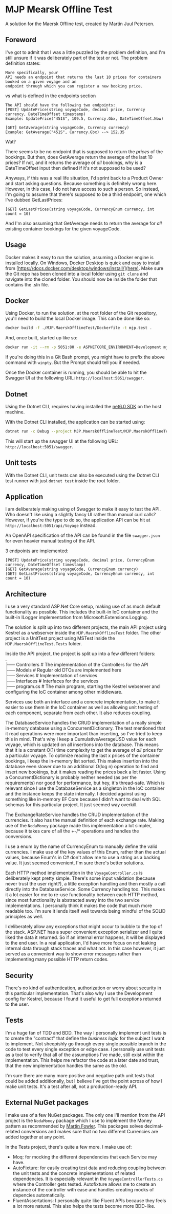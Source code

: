 MJP Mearsk Offline Test
=========
A solution for the Maersk Offline test, created by Martin Juul Petersen.


Foreword
----
I've got to admit that I was a little puzzled by the problem definition, and I'm still unsure if it was deliberately part of the test or not. 
The problem definition states:
```
More specifically, your
API needs an endpoint that returns the last 10 prices for containers booked on a given voyage and an
endpoint through which you can register a new booking price.
```
vs what is defined in the endpoints section
```
The API should have the following two endpoints:
[POST] UpdatePrice(string voyageCode, decimal price, Currency currency, DateTimeOffset timestamp)
Example: UpdatePrice("451S", 109.5, Currency.Gbx, DateTimeOffset.Now)

[GET] GetAverage(string voyageCode, Currency currency)
Example: GetAverage("451S", Currency.Gbx) --> 152.35
```

Wat?

There seems to be no endpoint that is supposed to return the _prices_ of the bookings. But then, does GetAverage return the average of the last 10 prices? If not, and it returns the average of _all_ bookings, why is a DateTimeOffset input then defined if it's not supposed to be used? 

Anyways, if this was a real life situation, I'd sprint back to a Product Owner and start asking questions. Because something is definitely wrong here. However, in this case, I do not have access to such a person.
So instead, I'm going to assume that there's supposed to be a third endpoint, one which I've dubbed GetLastPrices:
```
[GET] GetLastPrices(string voyageCode, CurrencyEnum currency, int count = 10)
```
And I'm also assuming that GetAverage needs to return the average for _all_ existing container bookings for the given voyageCode. 

Usage
----
Docker makes it easy to run the solution, assuming a Docker engine is installed locally. On Windows, Docker Desktop is quick and easy to install from [https://docs.docker.com/desktop/windows/install/](here).
Make sure the Git repo has been cloned into a local folder using `git clone` and navigate into the cloned folder. You should now be inside the folder that contains the .sln file.

Docker
------
Using Docker, to run the solution, at the root folder of the Git repository, you'll need to build the local Docker image. This can be done like so:
```bash
docker build -f ./MJP.MaerskOfflineTest/Dockerfile -t mjp.test .
```
And, once built, started up like so:
```bash
docker run -it --rm -p 5051:80 -e ASPNETCORE_ENVIRONMENT=Development mjp.test
```
If you're doing this in a Git Bash prompt, you might have to prefix the above command with `winpty`. But the Prompt should tell you if needed.

Once the Docker container is running, you should be able to hit the Swagger UI at the following URL: `http://localhost:5051/swagger`. 

Dotnet
------
Using the Dotnet CLI, requires having installed the [net6.0 SDK](https://dotnet.microsoft.com/en-us/download/dotnet/6.0) on the host machine.

With the Dotnet CLI installed, the application can be started using:
```bash
dotnet run -c Debug --project MJP.MaerskOfflineTest/MJP.MaerskOfflineTest.csproj
```

This will start up the swagger UI at the following URL: `http://localhost:5051/swagger`. 

Unit tests
--------
With the Dotnet CLI, unit tests can also be executed using the Dotnet CLI test runner with just `dotnet test` inside the root folder.


Application
----
I am deliberately making using of Swagger to make it easy to test the API. Who doesn't like using a slightly fancy UI rather than manual curl calls?
However, if you're the type to do so, the application API can be hit at `http://localhost:5051/api/Voyage` instead. 

An OpenAPI specification of the API can be found in the file `swagger.json` for even heavier manual testing of the API.

3 endpoints are implemented:
```
[POST] UpdatePrice(string voyageCode, decimal price, CurrencyEnum currency, DateTimeOffset timestamp)
[GET] GetAverage(string voyageCode, CurrencyEnum currency)
[GET] GetLastPrices(string voyageCode, CurrencyEnum currency, int count = 10)
```

Architecture
----
I use a very standard ASP.Net Core setup, making use of as much default functionality as possible. This includes the built-in IoC container and the built-in ILogger implementation from Microsoft.Extensions.Logging.

The solution is split up into two different projects, the main API project using Kestrel as a webserver inside the `MJP.MaerskOfflineTest` folder. The other project is a UnitTest project using MSTest inside the `MJP.MaerskOfflineTest.Tests` folder.

Inside the API project, the project is split up into a few different folders:  
    .  
    ├── Controllers             # The implementation of the Controllers for the API  
    ├── Models                  # Regular old DTOs are implemented here  
    ├── Services                # Implementation of services  
        ├── Interfaces          # Interfaces for the services  
    ├── program.cs              # The main program, starting the Kestrel webserver and configuring the IoC container among other middleware.  

Services use both an interface and a concrete implementation, to make it easier to use them in the IoC container as well as allowing unit testing of each component, separate from each other. It also reduces coupling.

The DatabaseService handles the CRUD implementation of a really simple in-memory database using a ConcurrentDictionary. The test mentioned that it read operations were more important than inserting, so I've tried to keep this in mind. That's why I keep a CumulativeAverageUSD value for each voyage, which is updated on all insertions into the database. This means that it is a constant O(1) time complexity to get the average of _all_ prices for a particular voyage.
To optimize reading the last x prices of the container bookings, I keep the in-memory list sorted. This makes insertion into the database even slower due to an additional O(log n) operation to find and insert new bookings, but it makes reading the prices back a lot faster. Using a ConcurrentDictionary is probably neither needed (as per the requirements) nor good for performance, but hey, it's thread-safe. Which is relevant since I use the DatabaseService as a singleton in the IoC container and the instance keeps the state internally. I decided against using something like in-memory EF Core because I didn't want to deal with SQL schemas for this particular project. It just seemed way overkill.

The ExchangeRateService handles the CRUD implementation of the currencies. It also has the manual definition of each exchange rate. Making use of the `NodaMoney` package made this implementation a lot simpler, because it takes care of all the +-/* operations and handles the conversions.

I use a enum by the name of CurrencyEnum to manually define the valid currencies. I make use of the key values of this Enum, rather than the actual values, because Enum's in C# don't allow me to use a string as a backing value. It just seemed convenient, I'm sure there's better solutions.

Each HTTP method implementation in the `VoyageController.cs` is deliberately kept pretty simple. There's some input validation (because never trust the user right?), a little exception handling and then mostly a call directly into the DatabaseService. Some Currency handling too. This makes it a lot easier for me to re-use functionality between each HTTP method, since most functionality is abstracted away into the two service implementations. I personally think it makes the code that much more readable too. I'm sure it lends itself well towards being mindful of the SOLID principles as well.

I deliberately allow any exceptions that might occur to bubble to the top of the stack. ASP.NET has a super convenient exception serializer and I quite liked the data it returned. So if an internal error happens, it will be displayed to the end user. In a real application, I'd have more focus on not leaking internal data through stack traces and what not. In this case however, it just served as a convenient way to show error messages rather than implementing many possible HTTP return codes.

Security
-----
There's no kind of authentication, authorization or worry about security in this particular implementation. That's also why I use the Development config for Kestrel, because I found it useful to get full exceptions returned to the user. 

Tests
-----
I'm a huge fan of TDD and BDD. The way I personally implement unit tests is to create the "contract" that define the _business logic_ for the subject I want to implement. Not sheepishly go through every single possible branch in the code to test every single exception or edge case. I personally use unit tests as a tool to verify that all of the assumptions I've made, still exist within the implementation. This helps me refactor the code at a later date and trust, that the new implementation handles the same as the old.

I'm sure there are many more positive and negative path unit tests that could be added additionally, but I believe I've got the point across of how I make unit tests. It's a test after all, not a production-ready API.

External NuGet packages
-----
I make use of a few NuGet packages. The only one I'll mention from the API project is the `NodaMoney` package which I use to implement the Money pattern as recommended by [Martin Fowler](https://martinfowler.com/eaaCatalog/money.html). This packages solves decimal-related conversions and makes sure that no two different Currencies are added together at any point.

In the Tests project, there's quite a few more. I make use of:
- Moq: for mocking the different dependencies that each Service may have.
- AutoFixture: for easily creating test data and reducing coupling between the unit tests and the concrete implementations of related dependencies. It is especially relevant in the `VoyageControllerTests.cs` where the Controller gets tested. Autofixture allows me to create an instance of the controller with ease and handles creating mocks of depencies automatically.
- FluentAssertations: I personally quite like Fluent APIs because they feels a lot more natural. This also helps the tests become more BDD-like. 

